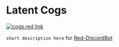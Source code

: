 # Latent Cogs

[![cogs.red link](https://img.shields.io/badge/cogs.-red-DD0101.svg)](http://cogs.red/cogs/PingSquad/latent-cogs)

`short description here` for [Red-DiscordBot](https://github.com/Twentysix26/Red-DiscordBot) 
